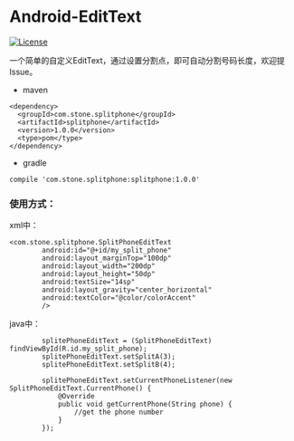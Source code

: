 # Android-EditText

[![License](https://img.shields.io/badge/license-Apache%202-green.svg)](https://www.apache.org/licenses/LICENSE-2.0)

一个简单的自定义EditText，通过设置分割点，即可自动分割号码长度，欢迎提Issue。

* maven

```
<dependency>
  <groupId>com.stone.splitphone</groupId>
  <artifactId>splitphone</artifactId>
  <version>1.0.0</version>
  <type>pom</type>
</dependency>
```

* gradle

```
compile 'com.stone.splitphone:splitphone:1.0.0'
```

### 使用方式：

xml中：
```
<com.stone.splitphone.SplitPhoneEditText
        android:id="@+id/my_split_phone"
        android:layout_marginTop="100dp"
        android:layout_width="200dp"
        android:layout_height="50dp"
        android:textSize="14sp"
        android:layout_gravity="center_horizontal"
        android:textColor="@color/colorAccent"
        />
```
java中：
```
        splitePhoneEditText = (SplitPhoneEditText) findViewById(R.id.my_split_phone);
        splitePhoneEditText.setSplitA(3);
        splitePhoneEditText.setSplitB(4);
        
        splitePhoneEditText.setCurrentPhoneListener(new SplitPhoneEditText.CurrentPhone() {
            @Override
            public void getCurrentPhone(String phone) {
                //get the phone number
            }
        });
```
